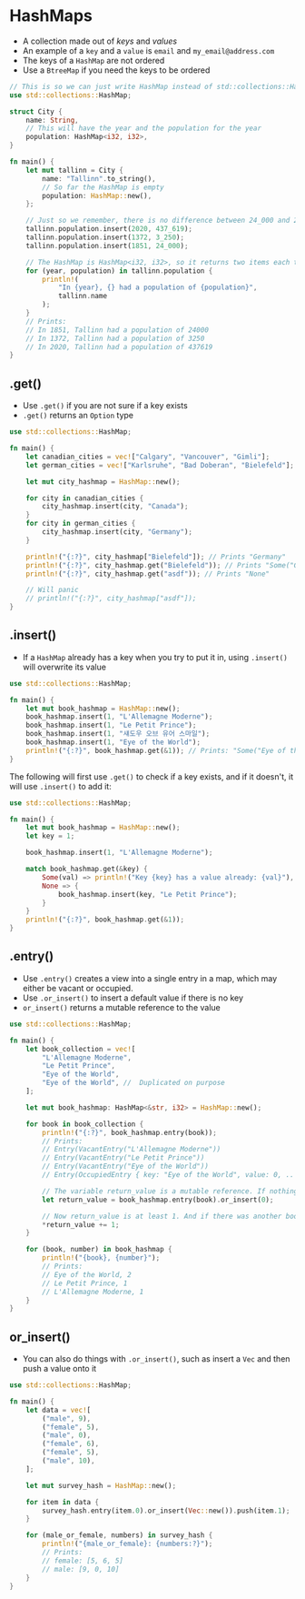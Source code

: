 # HashMaps

* A collection made out of *keys* and *values*
* An example of a `key` and a `value` is `email` and `my_email@address.com`
* The keys of a `HashMap` are not ordered
* Use a `BtreeMap` if you need the keys to be ordered

```rust
// This is so we can just write HashMap instead of std::collections::HashMap every time
use std::collections::HashMap;

struct City {
    name: String,
    // This will have the year and the population for the year
    population: HashMap<i32, i32>,
}

fn main() {
    let mut tallinn = City {
        name: "Tallinn".to_string(),
        // So far the HashMap is empty
        population: HashMap::new(),
    };

    // Just so we remember, there is no difference between 24_000 and 24000. The _ is just for readability
    tallinn.population.insert(2020, 437_619);
    tallinn.population.insert(1372, 3_250);
    tallinn.population.insert(1851, 24_000);

    // The HashMap is HashMap<i32, i32>, so it returns two items each time
    for (year, population) in tallinn.population {
        println!(
            "In {year}, {} had a population of {population}",
            tallinn.name
        );
    }
    // Prints:
    // In 1851, Tallinn had a population of 24000
    // In 1372, Tallinn had a population of 3250
    // In 2020, Tallinn had a population of 437619
}
```

## .get()

* Use `.get()` if you are not sure if a key exists
* `.get()` returns an `Option` type

```rust
use std::collections::HashMap;

fn main() {
    let canadian_cities = vec!["Calgary", "Vancouver", "Gimli"];
    let german_cities = vec!["Karlsruhe", "Bad Doberan", "Bielefeld"];

    let mut city_hashmap = HashMap::new();

    for city in canadian_cities {
        city_hashmap.insert(city, "Canada");
    }
    for city in german_cities {
        city_hashmap.insert(city, "Germany");
    }

    println!("{:?}", city_hashmap["Bielefeld"]); // Prints "Germany"
    println!("{:?}", city_hashmap.get("Bielefeld")); // Prints "Some("Germany")"
    println!("{:?}", city_hashmap.get("asdf")); // Prints "None"

    // Will panic
    // println!("{:?}", city_hashmap["asdf"]);
}
```

## .insert()

* If a `HashMap` already has a key when you try to put it in, using `.insert()` will overwrite its value

```rust
use std::collections::HashMap;

fn main() {
    let mut book_hashmap = HashMap::new();
    book_hashmap.insert(1, "L'Allemagne Moderne");
    book_hashmap.insert(1, "Le Petit Prince");
    book_hashmap.insert(1, "섀도우 오브 유어 스마일");
    book_hashmap.insert(1, "Eye of the World");
    println!("{:?}", book_hashmap.get(&1)); // Prints: "Some("Eye of the World")"
}
```

The following will first use `.get()` to check if a key exists, and if it doesn't, it will use `.insert()` to add it:

```rust
use std::collections::HashMap;

fn main() {
    let mut book_hashmap = HashMap::new();
    let key = 1;

    book_hashmap.insert(1, "L'Allemagne Moderne");

    match book_hashmap.get(&key) {
        Some(val) => println!("Key {key} has a value already: {val}"),
        None => {
            book_hashmap.insert(key, "Le Petit Prince");
        }
    }
    println!("{:?}", book_hashmap.get(&1));
}
```

## .entry()

* Use `.entry()` creates a view into a single entry in a map, which may either be vacant or occupied.
* Use `.or_insert()` to insert a default value if there is no key
* `or_insert()` returns a mutable reference to the value

```rust
use std::collections::HashMap;

fn main() {
    let book_collection = vec![
        "L'Allemagne Moderne",
        "Le Petit Prince",
        "Eye of the World",
        "Eye of the World", //  Duplicated on purpose
    ];

    let mut book_hashmap: HashMap<&str, i32> = HashMap::new();

    for book in book_collection {
        println!("{:?}", book_hashmap.entry(book));
        // Prints:
        // Entry(VacantEntry("L'Allemagne Moderne"))
        // Entry(VacantEntry("Le Petit Prince"))
        // Entry(VacantEntry("Eye of the World"))
        // Entry(OccupiedEntry { key: "Eye of the World", value: 0, .. })

        // The variable return_value is a mutable reference. If nothing is there, it will be 0
        let return_value = book_hashmap.entry(book).or_insert(0);

        // Now return_value is at least 1. And if there was another book, the number it returns will now be increased by 1.
        *return_value += 1;
    }

    for (book, number) in book_hashmap {
        println!("{book}, {number}");
        // Prints:
        // Eye of the World, 2
        // Le Petit Prince, 1
        // L'Allemagne Moderne, 1
    }
}
```

## or_insert()

* You can also do things with `.or_insert()`, such as insert a `Vec` and then push a value onto it

```rust
use std::collections::HashMap;

fn main() {
    let data = vec![
        ("male", 9),
        ("female", 5),
        ("male", 0),
        ("female", 6),
        ("female", 5),
        ("male", 10),
    ];

    let mut survey_hash = HashMap::new();

    for item in data {
        survey_hash.entry(item.0).or_insert(Vec::new()).push(item.1);
    }

    for (male_or_female, numbers) in survey_hash {
        println!("{male_or_female}: {numbers:?}");
        // Prints:
        // female: [5, 6, 5]
        // male: [9, 0, 10]
    }
}
```
